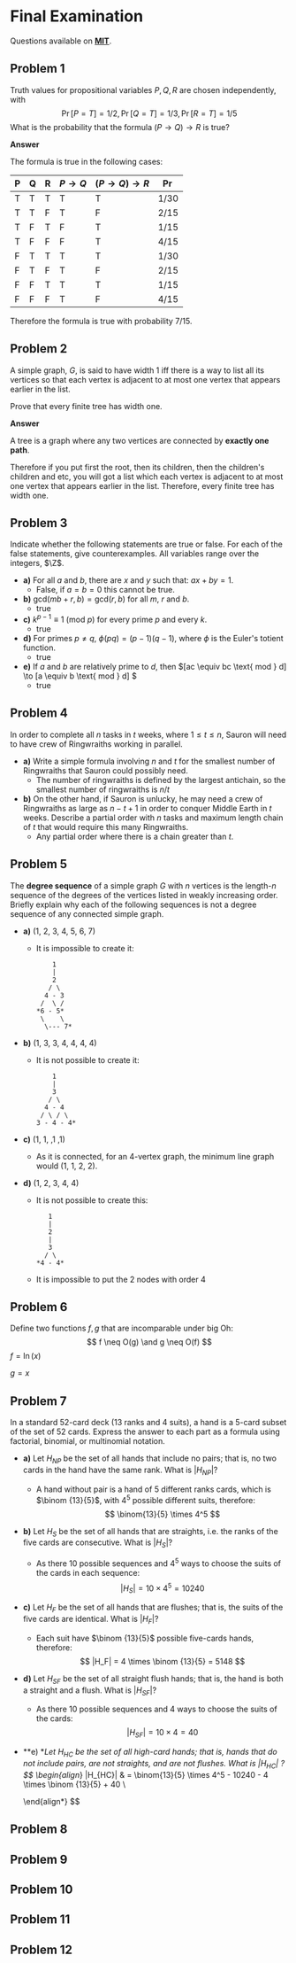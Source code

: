 # Final Examination

Questions available on [**MIT**](https://openlearninglibrary.mit.edu/assets/courseware/v1/83241aa15cdaf4efc85834262b2a8999/asset-v1:OCW+6.042J+2T2019+type@asset+block/MIT6_042JS15_finalexam.pdf).

## Problem 1

Truth values for propositional variables $P, Q, R$ are chosen independently, with
$$
\Pr[P = T] = 1/2, \Pr[Q = T] = 1/3, \Pr[R=T] = 1/5
$$
What is the probability that the formula $(P \to Q) \to R$ is true?

**Answer**

The formula is true in the following cases:

| P    | Q    | R    | $P \to Q$ | $(P \to Q) \to R$ | $\Pr$ |
| ---- | ---- | ---- | --------- | ----------------- | ----- |
| T    | T    | T    | T         | T                 | 1/30  |
| T    | T    | F    | T         | F                 | 2/15  |
| T    | F    | T    | F         | T                 | 1/15  |
| T    | F    | F    | F         | T                 | 4/15  |
| F    | T    | T    | T         | T                 | 1/30  |
| F    | T    | F    | T         | F                 | 2/15  |
| F    | F    | T    | T         | T                 | 1/15  |
| F    | F    | F    | T         | F                 | 4/15  |

Therefore the formula is true with probability 7/15.

## Problem 2

A simple graph, $G$, is said to have width 1 iff there is a way to list all its vertices so that each vertex is adjacent to at most one vertex that appears earlier in the list. 

Prove that every finite tree has width one. 

**Answer**

A tree is a graph where any two vertices are connected by **exactly one path**.

Therefore if you put first the root, then its children, then the children's children and etc, you will got a list which each vertex is adjacent to at most one vertex that appears earlier in the list. Therefore, every finite tree has width one. 

## Problem 3

Indicate whether the following statements are true or false. For each of the false statements, give counterexamples. All variables range over the integers, $\Z$.

* **a)** For all $a$ and $b$, there are $x$ and $y$ such that: $ax + by = 1$.
  * False, if $a = b = 0$ this cannot be true.
* **b)** $\text{gcd}(mb + r, b) = \text{gcd}(r, b)$ for all $m$, $r$ and $b$.
  * true
* **c)** $k^{p-1} \equiv 1 \text{ (mod $p$)}$ for every prime $p$ and every $k$. 
  * true
* **d)** For primes $p \neq q$, $\phi(pq) = (p-1)(q-1)$, where $\phi$ is the Euler's totient function.
  * true
* **e)** If $a$ and $b$ are relatively prime to $d$, then $[ac \equiv bc \text{ mod } d] \to [a \equiv b \text{ mod } d] $
  * true

## Problem 4

In order to complete all $n$ tasks in $t$ weeks, where $1 \leq t \leq n$, Sauron will need to have crew of Ringwraiths working in parallel. 

* **a)** Write a simple formula involving $n$ and $t$ for the smallest number of Ringwraiths that Sauron could possibly need.
  * The number of ringwraiths is defined by the largest antichain, so the smallest number of ringwraiths is $n/t$
* **b)** On the other hand, if Sauron is unlucky, he may need a crew of Ringwraiths as large as $n - t+ 1$ in order to conquer Middle Earth in $t$ weeks. Describe a partial order with $n$ tasks and maximum length chain of $t$ that would require this many Ringwraiths. 
  * Any partial order where there is a chain greater than $t$.

## Problem 5

The **degree sequence** of a simple graph $G$ with $n$ vertices is the length-$n$ sequence of the degrees of the vertices listed in weakly increasing order.
Briefly explain why each of the following sequences is not a degree sequence of any connected simple graph. 

* **a)** (1, 2, 3, 4, 5, 6, 7)

  * It is impossible to create it:

    ```
        1
        |
        2
       / \
      4 - 3
     /  \ /
    *6 - 5*
     \    \
      \--- 7*
    ```

* **b)** (1, 3, 3, 4, 4, 4, 4)

  * It is not possible to create it:

    ```
        1
        |
        3
       / \
      4 - 4
     / \ / \
    3 - 4 - 4*
    ```

* **c)** (1, 1, ,1 ,1)

  * As it is connected, for an 4-vertex graph, the minimum line graph would (1, 1, 2, 2). 

* **d)** (1, 2, 3, 4, 4)

  * It is not possible to create this:

    ```
       1
       |
       2
       |
       3
      / \
    *4 - 4*  
    ```

  * It is impossible to put the 2 nodes with order 4

## Problem 6

Define two functions $f, g$ that are incomparable under big Oh:
$$
f \neq O(g) \and g \neq O(f)
$$
$f = \ln(x)$

$g = x$

## Problem 7

In a standard 52-card deck (13 ranks and 4 suits), a hand is a 5-card subset of the set of 52 cards. Express the answer to each part as a formula using factorial, binomial, or multinomial notation.

* **a)**  Let $H_{NP}$ be the set of all hands that include no pairs; that is, no two cards in the hand have the same rank. What is $|H_{NP}|$?

  * A hand without pair is a hand of 5 different ranks cards, which is $\binom {13}{5}$, with $4^5$ possible different suits, therefore:
    $$
    \binom{13}{5} \times 4^5
    $$
    

* **b)** Let $H_S$ be the set of all hands that are straights, i.e. the ranks of the five cards are consecutive. What is $|H_S|$?

  * As there 10 possible sequences and $4^5$ ways to choose the suits of the cards in each sequence:
    $$
    |H_S| = 10 \times 4^5 = 10240
    $$
     

* **c)** Let $H_F$ be the set of all hands that are flushes; that is, the suits of the five cards are identical. What is $|H_F|$?

  * Each suit have $\binom {13}{5}$ possible five-cards hands, therefore:
    $$
    |H_F| = 4 \times \binom {13}{5} = 5148
    $$

* **d)** Let $H_{SF}$ be the set of all straight flush hands; that is, the hand is both a straight and a flush. What is $|H_{SF}|$?

  * As there 10 possible sequences and 4 ways to choose the suits of the cards:
    $$
    |H_{SF}| = 10 \times 4 = 40
    $$
    

* **e) **Let $H_{HC}$ be the set of all high-card hands; that is, hands that do not include pairs, are not straights, and are not flushes. What is  $|H_{HC}|$ ?
  $$
  \begin{align*}
  	|H_{HC}| & =  \binom{13}{5} \times 4^5 - 10240 - 4 \times \binom {13}{5} + 40 \\
  	
  \end{align*}
  $$
  

## Problem 8

## Problem 9

## Problem 10

## Problem 11

## Problem 12